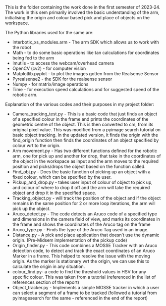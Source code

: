 This is the folder containing the work done in the first semester of 2023-24. The work in this sem primarily involved the basic understanding of the arm, initialising the origin and colour based pick and place of objects on the workspace.

The Python libraries used for the same are:
- Interbotix_xs_modules.arm - The arm SDK which allows us to work with the robot
- Math - to do some basic operations like tan calculations for coordinates being fed to the arm
- Imutils - to access the webcam/overhead camera
- OpenCV (cv2) - for computer vision
- Matplotlib.pyplot - to plot the images gotten from the Realsense Sensor
- Pyrealsense2 - the SDK for the realsense sensor
- Numpy - for matrix/image operations
- Time - for execution speed calculations and for suggested speed of the robotic arm.

Explanation of the various codes and their purposes in my project folder:
- Camera_tracking_test.py - This  is a basic code that just finds an object of a specified colour in the frame and prints the coordinates of the geometric centre of the object. This is then converted to cm, from its original pixel value. This was modified from a pyimage search tutorial on basic object tracking. In the updated version, it finds the origin with the find_origin function then finds the coordinates of an object specified by colour wrt to the origin.
- Arm movement.py - Has two different functions defined for the robotic arm, one for pick up and another for drop, that take in the coordinates of the object in the workspace as input and the arm moves to the required position and picks/drops the object based on the function called.
- Find_obj.py - Does the basic function of picking up an object with a  fixed colour, which can be specified by the user.
- Pickup_and_drop.py - takes user input of colour of object to pick up, and colour of where to drop it off and the arm will take the required object and drop it in the specified space.
- Tracking_object.py - will track the position of the object and if the object remains in the same position for 2 or more loop iterations, the arm will pick up the object.
- Aruco_detect.py - The code detects an Aruco code of a specified type and dimensions in the camera field of view, and marks its coordinates in the frame and shows the coordinates of the Aruco tag on the frame
- Aruco_type.py - Finds the type of the Aruco Tag used in an image.
- Distance.py - A pick and place application that doesn’t use the dynamic origin. (Pre-Midsem implementation of the pickup code)
- Origin_finder.py - This code combines a MOSSE Tracker with an Aruco detection code, to detect and track the exact coordinates of an Aruco Marker in a frame. This helped to resolve the issue with the moving origin. As the marker is stationary wrt the origin, we can use this to calculate the origin in any situation.
- colour_find.py- a code to find the threshold values in HSV for any specific colour. This was taken from a tutorial (referenced in the list of references section of the report)
- Object_tracker.py - Implements a simple MOSSE tracker in which a user can select a segment of a frame to be tracked (followed a tutorial from pyimagesearch for the same - referenced in the end of the report)
